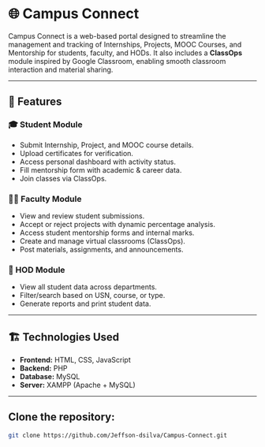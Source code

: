 # 🌐 Campus Connect

Campus Connect is a web-based portal designed to streamline the management and tracking of Internships, Projects, MOOC Courses, and Mentorship for students, faculty, and HODs. It also includes a **ClassOps** module inspired by Google Classroom, enabling smooth classroom interaction and material sharing.

---

## 🚀 Features

### 🎓 Student Module
- Submit Internship, Project, and MOOC course details.
- Upload certificates for verification.
- Access personal dashboard with activity status.
- Fill mentorship form with academic & career data.
- Join classes via ClassOps.

### 👨‍🏫 Faculty Module
- View and review student submissions.
- Accept or reject projects with dynamic percentage analysis.
- Access student mentorship forms and internal marks.
- Create and manage virtual classrooms (ClassOps).
- Post materials, assignments, and announcements.

### 🏢 HOD Module
- View all student data across departments.
- Filter/search based on USN, course, or type.
- Generate reports and print student data.

---

## 🏗️ Technologies Used
- **Frontend:** HTML, CSS, JavaScript
- **Backend:** PHP
- **Database:** MySQL
- **Server:** XAMPP (Apache + MySQL)

---
## Clone the repository:
   ```bash
   git clone https://github.com/Jeffson-dsilva/Campus-Connect.git